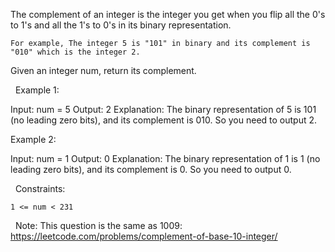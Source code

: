 The complement of an integer is the integer you get when you flip all the 0's to 1's and all the 1's to 0's in its binary representation.


	For example, The integer 5 is "101" in binary and its complement is "010" which is the integer 2.


Given an integer num, return its complement.

 
Example 1:

Input: num = 5
Output: 2
Explanation: The binary representation of 5 is 101 (no leading zero bits), and its complement is 010. So you need to output 2.


Example 2:

Input: num = 1
Output: 0
Explanation: The binary representation of 1 is 1 (no leading zero bits), and its complement is 0. So you need to output 0.


 
Constraints:


	1 <= num < 231


 
Note: This question is the same as 1009: https://leetcode.com/problems/complement-of-base-10-integer/
